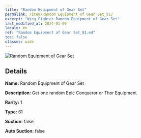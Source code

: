 ```yaml
---
title: "Random Equipment of Gear Set"
permalink: /item/Random Equipment of Gear Set_81/
excerpt: "Wing Fighter Random Equipment of Gear Set"
last_modified_at: 2024-01-09
locale: en
ref: "Random Equipment of Gear Set_81.md"
toc: false
classes: wide
---
```



 ![Random Equipment of Gear Set](/images/item/Random_Equipment_of_Gear_Set_p.png)



## Details

 **Name:** Random Equipment of Gear Set 

 **Description:** Get one random Epic Conqueror or Thor Equipment

 **Rarity:** 1 

 **Type:** 61 

 **Suction:** false 

 **Auto Suction:** false 


